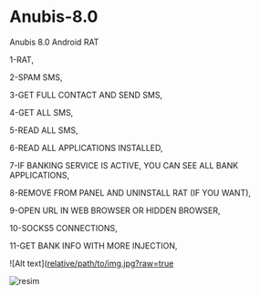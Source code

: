 # Anubis-8.0
Anubis 8.0 Android RAT

1-RAT,

2-SPAM SMS,

3-GET FULL CONTACT AND SEND SMS,

4-GET ALL SMS,

5-READ ALL SMS,

6-READ ALL APPLICATIONS INSTALLED,

7-IF BANKING SERVICE IS ACTIVE, YOU CAN SEE ALL BANK APPLICATIONS,

8-REMOVE FROM PANEL AND UNINSTALL RAT (IF YOU WANT),

9-OPEN URL IN WEB BROWSER OR HIDDEN BROWSER,

10-SOCKS5 CONNECTIONS,

11-GET BANK INFO WITH MORE INJECTION,

![Alt text]([relative/path/to/img.jpg?raw=true](https://craxpro.io/attachments/anubis-crax-pro-crax-tube-png.27704](https://www.hizliresim.com/plq0r2s) "Title")

![resim]([https://craxpro.io/attachments/anubis-crax-pro-crax-tube-png.27704](https://www.hizliresim.com/plq0r2s))
